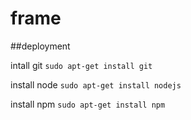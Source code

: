 # frame

##deployment

intall git
`sudo apt-get install git`

install node 
`sudo apt-get install nodejs`

install npm
`sudo apt-get install npm`
